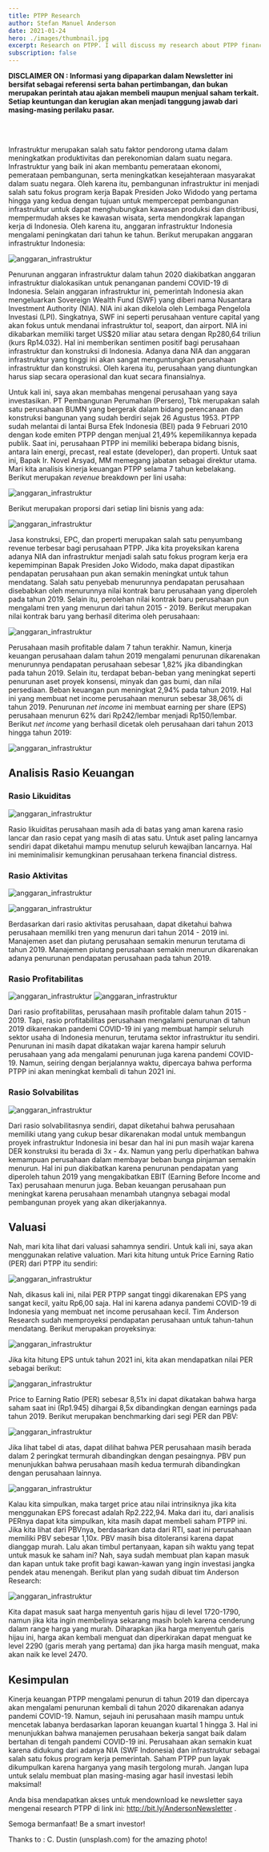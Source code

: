 ```yaml
---
title: PTPP Research
author: Stefan Manuel Anderson
date: 2021-01-24
hero: ./images/thumbnail.jpg
excerpt: Research on PTPP. I will discuss my research about PTPP financial performance for investment decision.
subscription: false
---
```


**DISCLAIMER ON : Informasi yang dipaparkan dalam Newsletter ini bersifat sebagai referensi serta bahan pertimbangan, dan bukan merupakan perintah atau ajakan membeli maupun menjual saham terkait. Setiap keuntungan dan kerugian akan menjadi tanggung jawab dari masing-masing perilaku pasar.**

<br />

<br />


Infrastruktur merupakan salah satu faktor pendorong utama dalam meningkatkan produktivitas dan perekonomian dalam suatu negara. Infrastruktur yang baik ini akan membantu pemerataan ekonomi, pemerataan pembangunan, serta meningkatkan kesejahteraan masyarakat dalam suatu negara. Oleh karena itu, pembangunan infrastruktur ini menjadi salah satu fokus program kerja Bapak Presiden Joko Widodo yang pertama hingga yang kedua dengan tujuan untuk mempercepat pembangunan infrastruktur untuk dapat menghubungkan kawasan produksi dan distribusi, mempermudah akses ke kawasan wisata, serta mendongkrak lapangan kerja di Indonesia. Oleh karena itu, anggaran infrastruktur Indonesia mengalami peningkatan dari tahun ke tahun. Berikut merupakan anggaran infrastruktur Indonesia:



![anggaran_infrastruktur](./images/PTPP/Anggaran_Infrastruktur.png)

Penurunan anggaran infrastruktur dalam tahun 2020 diakibatkan anggaran infrastruktur dialokasikan untuk penanganan pandemi COVID-19 di Indonesia. Selain anggaran infrastruktur ini, pemerintah Indonesia akan mengeluarkan Sovereign Wealth Fund (SWF) yang diberi nama Nusantara Investment Authority (NIA). NIA ini akan dikelola oleh Lembaga Pengelola Investasi (LPI). Singkatnya, SWF ini seperti perusahaan venture capital yang akan fokus untuk mendanai infrastruktur tol, seaport, dan airport. NIA ini dikabarkan memiliki target US$20 miliar atau setara dengan Rp280,64 triliun (kurs Rp14.032). Hal ini memberikan sentimen positif bagi perusahaan infrastruktur dan konstruksi di Indonesia. Adanya dana NIA dan anggaran infrastruktur yang tinggi ini akan sangat menguntungkan perusahaan infrastruktur dan konstruksi. Oleh karena itu, perusahaan yang diuntungkan harus siap secara operasional dan kuat secara finansialnya.

Untuk kali ini, saya akan membahas mengenai perusahaan yang saya investasikan. PT Pembangunan Perumahan (Persero), Tbk merupakan salah satu perusahaan BUMN yang bergerak dalam bidang perencanaan dan konstruksi bangunan yang sudah berdiri sejak 26 Agustus 1953. PTPP sudah melantai di lantai Bursa Efek Indonesia (BEI) pada 9 Februari 2010 dengan kode emiten PTPP dengan menjual 21,49% kepemilikannya kepada publik. Saat ini, perusahaan PTPP ini memiliki beberapa bidang bisnis, antara lain energi, precast, real estate (developer), dan properti. Untuk saat ini, Bapak Ir. Novel Arsyad, MM memegang jabatan sebagai direktur utama. Mari kita analisis kinerja keuangan PTPP selama 7 tahun kebelakang. Berikut merupakan *revenue* breakdown per lini usaha:

![anggaran_infrastruktur](./images/PTPP/revenue_breakdown.png)

Berikut merupakan proporsi dari setiap lini bisnis yang ada:

![anggaran_infrastruktur](./images/PTPP/proporsi_rev.png)

Jasa konstruksi, EPC, dan properti merupakan salah satu penyumbang revenue terbesar bagi perusahaan PTPP. Jika kita proyeksikan karena adanya NIA dan infrastruktur menjadi salah satu fokus program kerja era kepemimpinan Bapak Presiden Joko Widodo, maka dapat dipastikan pendapatan perusahaan pun akan semakin meningkat untuk tahun mendatang. Salah satu penyebab menurunnya pendapatan perusahaan disebabkan oleh menurunnya nilai kontrak baru perusahaan yang diperoleh pada tahun 2019. Selain itu, perolehan nilai kontrak baru perusahaan pun mengalami tren yang menurun dari tahun 2015 - 2019. Berikut merupakan nilai kontrak baru yang berhasil diterima oleh perusahaan:

![anggaran_infrastruktur](./images/PTPP/nkb.png)

Perusahaan masih profitable dalam 7 tahun terakhir. Namun, kinerja keuangan perusahaan dalam tahun 2019 mengalami penurunan dikarenakan menurunnya pendapatan perusahaan sebesar 1,82% jika dibandingkan pada tahun 2019. Selain itu, terdapat beban-beban yang meningkat seperti penurunan aset proyek konsensi, minyak dan gas bumi, dan nilai persediaan. Beban keuangan pun meningkat 2,94% pada tahun 2019. Hal ini yang membuat net income perusahaan menurun sebesar 38,06% di tahun 2019. Penurunan *net income* ini membuat earning per share (EPS) perusahaan menurun 62% dari Rp242/lembar menjadi Rp150/lembar. Berikut *net income* yang berhasil dicetak oleh perusahaan dari tahun 2013 hingga tahun 2019:

![anggaran_infrastruktur](./images/PTPP/net_income.png)

## Analisis Rasio Keuangan

### Rasio Likuiditas

![anggaran_infrastruktur](./images/PTPP/Rasio/Likuiditas/Likuiditas.png)

Rasio likuiditas perusahaan masih ada di batas yang aman karena rasio lancar dan rasio cepat yang masih di atas satu. Untuk aset paling lancarnya sendiri dapat diketahui mampu menutup seluruh kewajiban lancarnya. Hal ini meminimalisir kemungkinan perusahaan terkena financial distress. 

### Rasio Aktivitas

![anggaran_infrastruktur](./images/PTPP/Rasio/Aktivitas/pp_pp.png)

![anggaran_infrastruktur](./images/PTPP/Rasio/Aktivitas/pp_rpt.png)

Berdasarkan dari rasio aktivitas perusahaan, dapat diketahui bahwa perusahaan memiliki tren yang menurun dari tahun 2014 - 2019 ini. Manajemen aset dan piutang perusahaan semakin menurun terutama di tahun 2019. Manajemen piutang perusahaan semakin menurun dikarenakan adanya penurunan pendapatan perusahaan pada tahun 2019.

### Rasio Profitabilitas

![anggaran_infrastruktur](./images/PTPP/Rasio/Profitabilitas/gpm_opm_npm.png)
![anggaran_infrastruktur](./images/PTPP/Rasio/Profitabilitas/roa_roe.png)

Dari rasio profitabilitas, perusahaan masih profitable dalam tahun 2015 - 2019. Tapi, rasio profitabilitas perusahaan mengalami penurunan di tahun 2019 dikarenakan pandemi COVID-19 ini yang membuat hampir seluruh sektor usaha di Indonesia menurun, terutama sektor infrastruktur itu sendiri. Penurunan ini masih dapat dikatakan wajar karena hampir seluruh perusahaan yang ada mengalami penurunan juga karena pandemi COVID-19. Namun, seiring dengan berjalannya waktu, dipercaya bahwa performa PTPP ini akan meningkat kembali di tahun 2021 ini.

### Rasio Solvabilitas

![anggaran_infrastruktur](./images/PTPP/Rasio/Solvabilitas/dar_der_tie.png)

Dari rasio solvabilitasnya sendiri, dapat diketahui bahwa perusahaan memiliki utang yang cukup besar dikarenakan modal untuk membangun proyek infrastruktur Indonesia ini besar dan hal ini pun masih wajar karena DER konstruksi itu berada di 3x - 4x. Namun yang perlu diperhatikan bahwa kemampuan perusahaan dalam membayar beban bunga pinjaman semakin menurun. Hal ini pun diakibatkan karena penurunan pendapatan yang diperoleh tahun 2019 yang mengakibatkan EBIT (Earning Before Income and Tax) perusahaan menurun juga. Beban keuangan perusahaan pun meningkat karena perusahaan menambah utangnya sebagai modal pembangunan proyek yang akan dikerjakannya.

## Valuasi

Nah, mari kita lihat dari valuasi sahamnya sendiri. Untuk kali ini, saya akan menggunakan relative valuation. Mari kita hitung untuk Price Earning Ratio (PER) dari PTPP itu sendiri:

![anggaran_infrastruktur](./images/PTPP/per.png)

Nah, dikasus kali ini, nilai PER PTPP sangat tinggi dikarenakan EPS yang sangat kecil, yaitu Rp6,00 saja. Hal ini karena adanya pandemi COVID-19 di Indonesia yang membuat net income perusahaan kecil. Tim Anderson Research sudah memproyeksi pendapatan perusahaan untuk tahun-tahun mendatang. Berikut merupakan proyeksinya:

![anggaran_infrastruktur](./images/PTPP/net_income_forecast.png)

Jika kita hitung EPS untuk tahun 2021 ini, kita akan mendapatkan nilai PER sebagai berikut:

![anggaran_infrastruktur](./images/PTPP/per_forecast_1.png)

Price to Earning Ratio (PER) sebesar 8,51x ini dapat dikatakan bahwa harga saham saat ini (Rp1.945) dihargai 8,5x dibandingkan dengan earnings pada tahun 2019. Berikut merupakan benchmarking dari segi PER dan PBV:

![anggaran_infrastruktur](./images/PTPP/per_pbv_b.png)

Jika lihat tabel di atas, dapat dilihat bahwa PER perusahaan masih berada dalam 2 peringkat termurah dibandingkan dengan pesaingnya. PBV pun menunjukkan bahwa perusahaan masih kedua termurah dibandingkan dengan perusahaan lainnya.

![anggaran_infrastruktur](./images/PTPP/Price.png)

Kalau kita simpulkan, maka target price atau nilai intrinsiknya jika kita menggunakan EPS forecast adalah Rp2.222,94. Maka dari itu, dari analisis PERnya dapat kita simpulkan, kita masih dapat membeli saham PTPP ini. Jika kita lihat dari PBVnya, berdasarkan data dari RTI, saat ini perusahaan memiliki PBV sebesar 1,10x. PBV masih bisa ditoleransi karena dapat dianggap murah. Lalu akan timbul pertanyaan, kapan sih waktu yang tepat untuk masuk ke saham ini? Nah, saya sudah membuat plan kapan masuk dan kapan untuk take profit bagi kawan-kawan yang ingin investasi jangka pendek atau menengah. Berikut plan yang sudah dibuat tim Anderson Research:

![anggaran_infrastruktur](./images/PTPP/trading_plan.png)

Kita dapat masuk saat harga menyentuh garis hijau di level 1720-1790, namun jika kita ingin membelinya sekarang masih boleh karena cenderung dalam range harga yang murah. Diharapkan jika harga menyentuh garis hijau ini, harga akan kembali menguat dan diperkirakan dapat menguat ke level 2290 (garis merah yang pertama) dan jika harga masih menguat, maka akan naik ke level 2470.


## Kesimpulan

Kinerja keuangan PTPP mengalami penurun di tahun 2019 dan dipercaya akan mengalami penurunan kembali di tahun 2020 dikarenakan adanya pandemi COVID-19. Namun, sejauh ini perusahaan masih mampu untuk mencetak labanya berdasarkan laporan keuangan kuartal 1 hingga 3. Hal ini menunjukkan bahwa manajemen perusahaan bekerja sangat baik dalam bertahan di tengah pandemi COVID-19 ini. Perusahaan akan semakin kuat karena didukung dari adanya NIA (SWF Indonesia) dan infrastruktur sebagai salah satu fokus program kerja pemerintah. Saham PTPP pun layak dikumpulkan karena harganya yang masih tergolong murah. Jangan lupa untuk selalu membuat plan masing-masing agar hasil investasi lebih maksimal!

Anda bisa mendapatkan akses untuk mendownload ke newsletter saya mengenai research PTPP di link ini: http://bit.ly/AndersonNewsletter .

Semoga bermanfaat! Be a smart investor!

Thanks to : C. Dustin (unsplash.com) for the amazing photo!